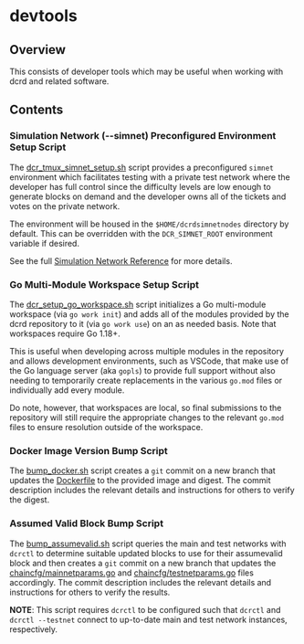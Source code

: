 devtools
========

## Overview

This consists of developer tools which may be useful when working with dcrd and
related software.

## Contents

### Simulation Network (--simnet) Preconfigured Environment Setup Script

The [dcr_tmux_simnet_setup.sh](./dcr_tmux_simnet_setup.sh)
script provides a preconfigured `simnet` environment which facilitates testing
with a private test network where the developer has full control since the
difficulty levels are low enough to generate blocks on demand and the developer
owns all of the tickets and votes on the private network.

The environment will be housed in the `$HOME/dcrdsimnetnodes` directory by
default.  This can be overridden with the `DCR_SIMNET_ROOT` environment variable
if desired.

See the full [Simulation Network Reference](../../docs/simnet_environment.mediawiki)
for more details.

### Go Multi-Module Workspace Setup Script

The [dcr_setup_go_workspace.sh](./dcr_setup_go_workspace.sh)
script initializes a Go multi-module workspace (via `go work init`) and adds all
of the modules provided by the dcrd repository to it (via `go work use`) on an
as needed basis.  Note that workspaces require Go 1.18+.

This is useful when developing across multiple modules in the repository and
allows development environments, such as VSCode, that make use of the Go
language server (aka `gopls`) to provide full support without also needing to
temporarily create replacements in the various `go.mod` files or individually
add every module.

Do note, however, that workspaces are local, so final submissions to the
repository will still require the appropriate changes to the relevant `go.mod`
files to ensure resolution outside of the workspace.

### Docker Image Version Bump Script

The [bump_docker.sh](./bump_docker.sh) script creates a `git` commit on a new
branch that updates the [Dockerfile](../docker/Dockerfile) to the provided image
and digest.  The commit description includes the relevant details and
instructions for others to verify the digest.

### Assumed Valid Block Bump Script

The [bump_assumevalid.sh](./bump_assumevalid.sh) script queries the main and
test networks with `dcrctl` to determine suitable updated blocks to use for
their assumevalid block and then creates a `git` commit on a new branch that
updates the [chaincfg/mainnetparams.go](../../chaincfg/mainnetparams.go) and
[chaincfg/testnetparams.go](../../chaincfg/testnetparams.go) files accordingly.
The commit description includes the relevant details and instructions for others
to verify the results.

**NOTE**: This script requires `dcrctl` to be configured such that `dcrctl` and
`dcrctl --testnet` connect to up-to-date main and test network instances,
respectively.
